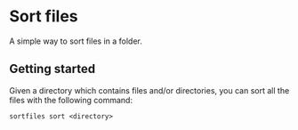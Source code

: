 Sort files
==========

A simple way to sort files in a folder.

Getting started
---------------

Given a directory which contains files and/or directories, you can sort all the files 
with the following command:

```
sortfiles sort <directory>
```
